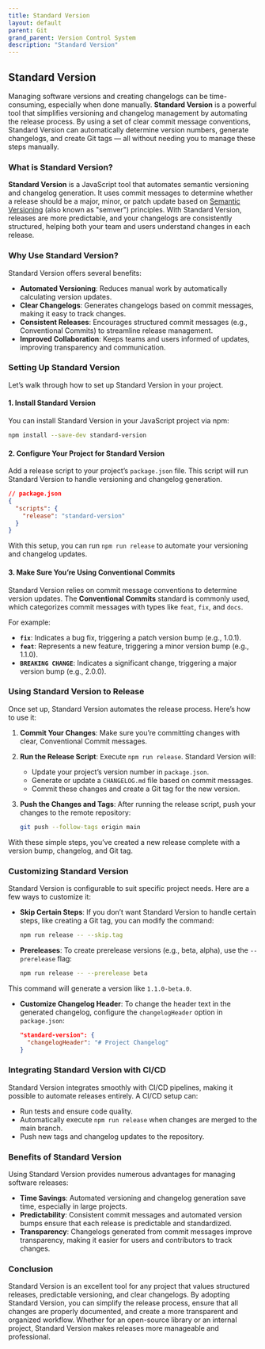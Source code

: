 ```yaml
---
title: Standard Version
layout: default
parent: Git
grand_parent: Version Control System
description: "Standard Version"
---
```


## Standard Version

Managing software versions and creating changelogs can be time-consuming, especially when done manually. **Standard Version** is a powerful tool that simplifies versioning and changelog management by automating the release process. By using a set of clear commit message conventions, Standard Version can automatically determine version numbers, generate changelogs, and create Git tags — all without needing you to manage these steps manually.

### What is Standard Version?

**Standard Version** is a JavaScript tool that automates semantic versioning and changelog generation. It uses commit messages to determine whether a release should be a major, minor, or patch update based on [Semantic Versioning](https://semver.org) (also known as "semver") principles. With Standard Version, releases are more predictable, and your changelogs are consistently structured, helping both your team and users understand changes in each release.

### Why Use Standard Version?

Standard Version offers several benefits:
- **Automated Versioning**: Reduces manual work by automatically calculating version updates.
- **Clear Changelogs**: Generates changelogs based on commit messages, making it easy to track changes.
- **Consistent Releases**: Encourages structured commit messages (e.g., Conventional Commits) to streamline release management.
- **Improved Collaboration**: Keeps teams and users informed of updates, improving transparency and communication.

### Setting Up Standard Version

Let’s walk through how to set up Standard Version in your project.

#### 1. Install Standard Version

You can install Standard Version in your JavaScript project via npm:

```bash
npm install --save-dev standard-version
```

#### 2. Configure Your Project for Standard Version

Add a release script to your project’s `package.json` file. This script will run Standard Version to handle versioning and changelog generation.

```json
// package.json
{
  "scripts": {
    "release": "standard-version"
  }
}
```

With this setup, you can run `npm run release` to automate your versioning and changelog updates.

#### 3. Make Sure You’re Using Conventional Commits

Standard Version relies on commit message conventions to determine version updates. The **Conventional Commits** standard is commonly used, which categorizes commit messages with types like `feat`, `fix`, and `docs`.

For example:
- **`fix`**: Indicates a bug fix, triggering a patch version bump (e.g., 1.0.1).
- **`feat`**: Represents a new feature, triggering a minor version bump (e.g., 1.1.0).
- **`BREAKING CHANGE`**: Indicates a significant change, triggering a major version bump (e.g., 2.0.0).

### Using Standard Version to Release

Once set up, Standard Version automates the release process. Here’s how to use it:

1. **Commit Your Changes**: Make sure you’re committing changes with clear, Conventional Commit messages.
2. **Run the Release Script**: Execute `npm run release`. Standard Version will:
    - Update your project’s version number in `package.json`.
    - Generate or update a `CHANGELOG.md` file based on commit messages.
    - Commit these changes and create a Git tag for the new version.
3. **Push the Changes and Tags**: After running the release script, push your changes to the remote repository:

    ```bash
    git push --follow-tags origin main
    ```

With these simple steps, you’ve created a new release complete with a version bump, changelog, and Git tag.

### Customizing Standard Version

Standard Version is configurable to suit specific project needs. Here are a few ways to customize it:

- **Skip Certain Steps**: If you don’t want Standard Version to handle certain steps, like creating a Git tag, you can modify the command:

    ```bash
    npm run release -- --skip.tag
    ```

- **Prereleases**: To create prerelease versions (e.g., beta, alpha), use the `--prerelease` flag:

    ```bash
    npm run release -- --prerelease beta
    ```

This command will generate a version like `1.1.0-beta.0`.

- **Customize Changelog Header**: To change the header text in the generated changelog, configure the `changelogHeader` option in `package.json`:

    ```json
    "standard-version": {
      "changelogHeader": "# Project Changelog"
    }
    ```

### Integrating Standard Version with CI/CD

Standard Version integrates smoothly with CI/CD pipelines, making it possible to automate releases entirely. A CI/CD setup can:
- Run tests and ensure code quality.
- Automatically execute `npm run release` when changes are merged to the main branch.
- Push new tags and changelog updates to the repository.

### Benefits of Standard Version

Using Standard Version provides numerous advantages for managing software releases:
- **Time Savings**: Automated versioning and changelog generation save time, especially in large projects.
- **Predictability**: Consistent commit messages and automated version bumps ensure that each release is predictable and standardized.
- **Transparency**: Changelogs generated from commit messages improve transparency, making it easier for users and contributors to track changes.

### Conclusion

Standard Version is an excellent tool for any project that values structured releases, predictable versioning, and clear changelogs. By adopting Standard Version, you can simplify the release process, ensure that all changes are properly documented, and create a more transparent and organized workflow. Whether for an open-source library or an internal project, Standard Version makes releases more manageable and professional.